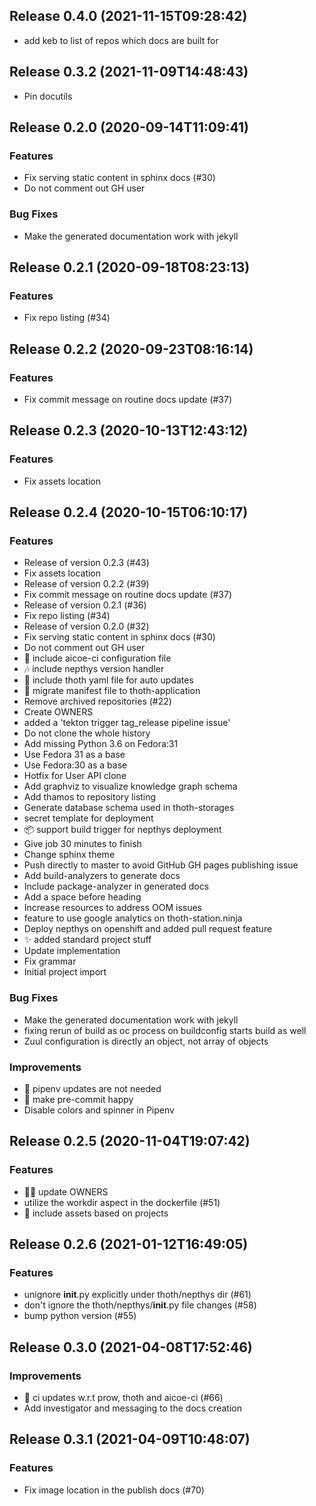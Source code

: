 
## Release 0.4.0 (2021-11-15T09:28:42)
* add keb to list of repos which docs are built for

## Release 0.3.2 (2021-11-09T14:48:43)
* Pin docutils

## Release 0.2.0 (2020-09-14T11:09:41)
### Features
* Fix serving static content in sphinx docs (#30)
* Do not comment out GH user
### Bug Fixes
* Make the generated documentation work with jekyll

## Release 0.2.1 (2020-09-18T08:23:13)
### Features
* Fix repo listing (#34)

## Release 0.2.2 (2020-09-23T08:16:14)
### Features
* Fix commit message on routine docs update (#37)

## Release 0.2.3 (2020-10-13T12:43:12)
### Features
* Fix assets location

## Release 0.2.4 (2020-10-15T06:10:17)
### Features
* Release of version 0.2.3 (#43)
* Fix assets location
* Release of version 0.2.2 (#39)
* Fix commit message on routine docs update (#37)
* Release of version 0.2.1 (#36)
* Fix repo listing (#34)
* Release of version 0.2.0 (#32)
* Fix serving static content in sphinx docs (#30)
* Do not comment out GH user
* :truck: include aicoe-ci configuration file
* :notes: include nepthys version handler
* :truck: include thoth yaml file for auto updates
* :jack_o_lantern: migrate manifest file to thoth-application
* Remove archived repositories (#22)
* Create OWNERS
* added a 'tekton trigger tag_release pipeline issue'
* Do not clone the whole history
* Add missing Python 3.6 on Fedora:31
* Use Fedora 31 as a base
* Use Fedora:30 as a base
* Hotfix for User API clone
* Add graphviz to visualize knowledge graph schema
* Add thamos to repository listing
* Generate database schema used in thoth-storages
* secret template for deployment
* :package: support build trigger for nepthys deployment
* Give job 30 minutes to finish
* Change sphinx theme
* Push directly to master to avoid GitHub GH pages publishing issue
* Add build-analyzers to generate docs
* Include package-analyzer in generated docs
* Add a space before heading
* Increase resources to address OOM issues
* feature to use google analytics on thoth-station.ninja
* Deploy nepthys on openshift and added pull request feature
* :sparkles: added standard project stuff
* Update implementation
* Fix grammar
* Initial project import
### Bug Fixes
* Make the generated documentation work with jekyll
*  fixing rerun of build as oc process on buildconfig starts build as well
* Zuul configuration is directly an object, not array of objects
### Improvements
* :truck: pipenv updates are not needed
* :8ball: make pre-commit happy
* Disable colors and spinner in Pipenv

## Release 0.2.5 (2020-11-04T19:07:42)
### Features
* :guardsman: update OWNERS
* utilize the workdir aspect in the dockerfile (#51)
* :turtle: include assets based on projects

## Release 0.2.6 (2021-01-12T16:49:05)
### Features
* unignore __init__.py explicitly under thoth/nepthys dir (#61)
* don't ignore the thoth/nepthys/__init__.py file changes (#58)
* bump python version (#55)

## Release 0.3.0 (2021-04-08T17:52:46)
### Improvements
* :robot: ci updates w.r.t prow, thoth and aicoe-ci (#66)
* Add investigator and messaging to the docs creation

## Release 0.3.1 (2021-04-09T10:48:07)
### Features
* Fix image location in the publish docs (#70)
